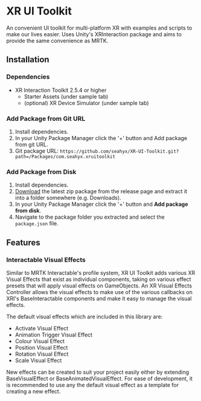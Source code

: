 # XR UI Toolkit

An convenient UI toolkit for multi-platform XR with examples and scripts to make our lives easier. Uses Unity's XRInteraction package and aims to provide the same convenience as MRTK.

## Installation

### Dependencies

- XR Interaction Toolkit 2.5.4 or higher
  - Starter Assets (under sample tab)
  - (optional) XR Device Simulator (under sample tab)

### Add Package from Git URL

1. Install dependencies.
2. In your Unity Package Manager click the '+' button and Add package from git URL.
3. Git package URL: `https://github.com/seahyx/XR-UI-Toolkit.git?path=/Packages/com.seahyx.xruitoolkit`

### Add Package from Disk

1. Install dependencies.
2. [Download](https://github.com/seahyx/XR-UI-Toolkit/releases) the latest zip package from the release page and extract it into a folder somewhere (e.g. Downloads).
3. In your Unity Package Manager click the '+' button and **Add package from disk**.
4. Navigate to the package folder you extracted and select the `package.json` file.

## Features

### Interactable Visual Effects

Similar to MRTK Interactable's profile system, XR UI Toolkit adds various XR Visual Effects that exist as individual components, taking on various effect presets that will apply visual effects on GameObjects. An XR Visual Effects Controller allows the visual effects to make use of the various callbacks on XRI's BaseInteractable components and make it easy to manage the visual effects.

The default visual effects which are included in this library are:

- Activate Visual Effect
- Animation Trigger Visual Effect
- Colour Visual Effect
- Position Visual Effect
- Rotation Visual Effect
- Scale Visual Effect

New effects can be created to suit your project easily either by extending BaseVisualEffect or BaseAnimatedVisualEffect. For ease of development, it is recommended to use any the default visual effect as a template for creating a new effect.
